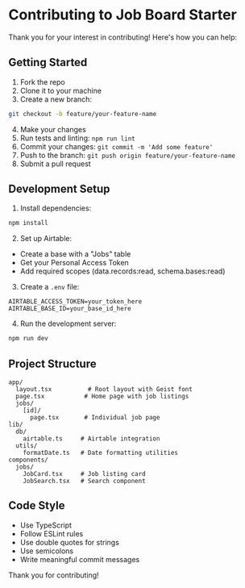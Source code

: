 # Contributing to Job Board Starter

Thank you for your interest in contributing! Here's how you can help:

## Getting Started

1. Fork the repo
2. Clone it to your machine
3. Create a new branch:
```bash
git checkout -b feature/your-feature-name
```

4. Make your changes
5. Run tests and linting: `npm run lint`
6. Commit your changes: `git commit -m 'Add some feature'`
7. Push to the branch: `git push origin feature/your-feature-name`
8. Submit a pull request

## Development Setup

1. Install dependencies:
```bash
npm install
```

2. Set up Airtable:
- Create a base with a "Jobs" table
- Get your Personal Access Token
- Add required scopes (data.records:read, schema.bases:read)

3. Create a `.env` file:
```env
AIRTABLE_ACCESS_TOKEN=your_token_here
AIRTABLE_BASE_ID=your_base_id_here
```

4. Run the development server:
```bash
npm run dev
```

## Project Structure

```
app/
  layout.tsx          # Root layout with Geist font
  page.tsx           # Home page with job listings
  jobs/
    [id]/
      page.tsx       # Individual job page
lib/
  db/
    airtable.ts     # Airtable integration
  utils/
    formatDate.ts   # Date formatting utilities
components/
  jobs/
    JobCard.tsx     # Job listing card
    JobSearch.tsx   # Search component
```

## Code Style

- Use TypeScript
- Follow ESLint rules
- Use double quotes for strings
- Use semicolons
- Write meaningful commit messages

Thank you for contributing!